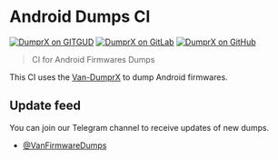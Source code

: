 # Android Dumps CI

[![DumprX on GITGUD](https://github.com/Van-Firmware-Dumps/AndroidDumpsCI/actions/workflows/DumprX_on_GITGUD.yml/badge.svg)](https://github.com/Van-Firmware-Dumps/AndroidDumpsCI/actions/workflows/DumprX_on_GITGUD.yml)
[![DumprX on GitLab](https://github.com/Van-Firmware-Dumps/AndroidDumpsCI/actions/workflows/DumprX_on_GitLab.yml/badge.svg)](https://github.com/Van-Firmware-Dumps/AndroidDumpsCI/actions/workflows/DumprX_on_GitLab.yml)
[![DumprX on GitHub](https://github.com/Van-Firmware-Dumps/auto_dumper/actions/workflows/DumprX_on_GitHub.yml/badge.svg)](https://github.com/Van-Firmware-Dumps/auto_dumper/actions/workflows/DumprX_on_GitHub.yml)

> CI for Android Firmwares Dumps

This CI uses the [Van-DumprX](https://github.com/VanVuong41429/Van-DumprX) to dump Android firmwares.

## Update feed

You can join our Telegram channel to receive updates of new dumps.

- [@VanFirmwareDumps](https://t.me/VanFirmwareDumps)
